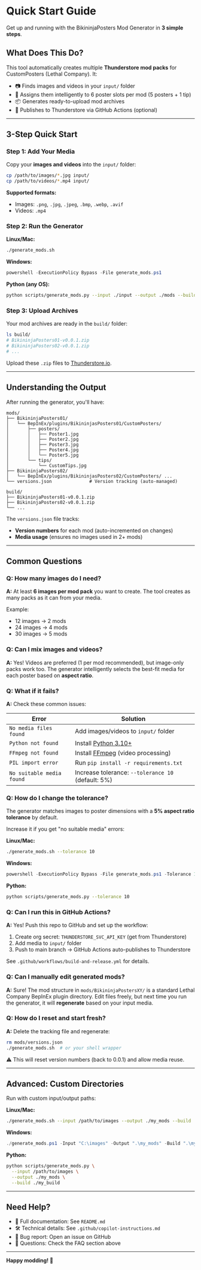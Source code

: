 # Quick Start Guide

Get up and running with the BikininjaPosters Mod Generator in **3 simple steps**.

## What Does This Do?

This tool automatically creates multiple **Thunderstore mod packs** for CustomPosters (Lethal Company). It:
- 📷 Finds images and videos in your `input/` folder
- 🎯 Assigns them intelligently to 6 poster slots per mod (5 posters + 1 tip)
- 📦 Generates ready-to-upload mod archives
- 🚀 Publishes to Thunderstore via GitHub Actions (optional)

---

## 3-Step Quick Start

### Step 1: Add Your Media

Copy your **images and videos** into the `input/` folder:

```bash
cp /path/to/images/*.jpg input/
cp /path/to/videos/*.mp4 input/
```

**Supported formats:**
- Images: `.png`, `.jpg`, `.jpeg`, `.bmp`, `.webp`, `.avif`
- Videos: `.mp4`

### Step 2: Run the Generator

**Linux/Mac:**
```bash
./generate_mods.sh
```

**Windows:**
```powershell
powershell -ExecutionPolicy Bypass -File generate_mods.ps1
```

**Python (any OS):**
```bash
python scripts/generate_mods.py --input ./input --output ./mods --build ./build
```

### Step 3: Upload Archives

Your mod archives are ready in the `build/` folder:

```bash
ls build/
# BikininjaPosters01-v0.0.1.zip
# BikininjaPosters02-v0.0.1.zip
# ...
```

Upload these `.zip` files to [Thunderstore.io](https://thunderstore.io).

---

## Understanding the Output

After running the generator, you'll have:

```
mods/
├── BikininjaPosters01/
│   └── BepInEx/plugins/BikininjasPosters01/CustomPosters/
│       ├── posters/
│       │   ├── Poster1.jpg
│       │   ├── Poster2.jpg
│       │   ├── Poster3.jpg
│       │   ├── Poster4.jpg
│       │   └── Poster5.jpg
│       └── tips/
│           └── CustomTips.jpg
├── BikininjaPosters02/
│   └── BepInEx/plugins/BikininjasPosters02/CustomPosters/ ...
└── versions.json              # Version tracking (auto-managed)

build/
├── BikininjaPosters01-v0.0.1.zip
├── BikininjaPosters02-v0.0.1.zip
└── ...
```

The `versions.json` file tracks:
- **Version numbers** for each mod (auto-incremented on changes)
- **Media usage** (ensures no images used in 2+ mods)

---

## Common Questions

### Q: How many images do I need?
**A:** At least **6 images per mod pack** you want to create. The tool creates as many packs as it can from your media.

Example:
- 12 images → 2 mods
- 24 images → 4 mods
- 30 images → 5 mods

### Q: Can I mix images and videos?
**A:** Yes! Videos are preferred (1 per mod recommended), but image-only packs work too. The generator intelligently selects the best-fit media for each poster based on **aspect ratio**.

### Q: What if it fails?
**A:** Check these common issues:

| Error | Solution |
|-------|----------|
| `No media files found` | Add images/videos to `input/` folder |
| `Python not found` | Install [Python 3.10+](https://www.python.org/downloads/) |
| `FFmpeg not found` | Install [FFmpeg](https://ffmpeg.org/download.html) (video processing) |
| `PIL import error` | Run `pip install -r requirements.txt` |
| `No suitable media found` | Increase tolerance: `--tolerance 10` (default: 5%) |

### Q: How do I change the tolerance?
The generator matches images to poster dimensions with a **5% aspect ratio tolerance** by default.

Increase it if you get "no suitable media" errors:

**Linux/Mac:**
```bash
./generate_mods.sh --tolerance 10
```

**Windows:**
```powershell
powershell -ExecutionPolicy Bypass -File generate_mods.ps1 -Tolerance 10
```

**Python:**
```bash
python scripts/generate_mods.py --tolerance 10
```

### Q: Can I run this in GitHub Actions?
**A:** Yes! Push this repo to GitHub and set up the workflow:

1. Create org secret: `THUNDERSTORE_SVC_API_KEY` (get from Thunderstore)
2. Add media to `input/` folder
3. Push to main branch → GitHub Actions auto-publishes to Thunderstore

See `.github/workflows/build-and-release.yml` for details.

### Q: Can I manually edit generated mods?
**A:** Sure! The mod structure in `mods/BikininjaPostersXY/` is a standard Lethal Company BepInEx plugin directory. Edit files freely, but next time you run the generator, it will **regenerate** based on your input media.

### Q: How do I reset and start fresh?
**A:** Delete the tracking file and regenerate:

```bash
rm mods/versions.json
./generate_mods.sh  # or your shell wrapper
```

⚠️ This will reset version numbers (back to 0.0.1) and allow media reuse.

---

## Advanced: Custom Directories

Run with custom input/output paths:

**Linux/Mac:**
```bash
./generate_mods.sh --input /path/to/images --output ./my_mods --build ./my_build
```

**Windows:**
```powershell
./generate_mods.ps1 -Input "C:\images" -Output ".\my_mods" -Build ".\my_build"
```

**Python:**
```bash
python scripts/generate_mods.py \
  --input /path/to/images \
  --output ./my_mods \
  --build ./my_build
```

---

## Need Help?

- 📖 Full documentation: See `README.md`
- 🛠️ Technical details: See `.github/copilot-instructions.md`
- 🐛 Bug report: Open an issue on GitHub
- 💬 Questions: Check the FAQ section above

---

**Happy modding! 🚀**
